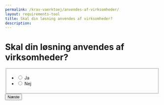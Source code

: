 ```yaml
---
permalink: /krav-vaerktoej/anvendes-af-virksomheder/
layout: requirements-tool
title: Skal din løsning anvendes af virksomheder?
description: 
---
```

<h1>Skal din løsning anvendes af virksomheder?</h1>
<form method="post" action="." id="form-Q100">
    <div class="form-group">
        <fieldset>
            <span class="form-error-message d-none" id="error-message"></span>
            <ul class="nobullet-list">
                <li>
                    <input id="radio-yes" type="radio" name="radio" value="1" class="form-radio radio-large" />
                    <label for="radio-yes" class="">Ja</label>
                </li>
                <li>
                    <input id="radio-no" type="radio" name="radio" value="0" class="form-radio radio-large" />
                    <label for="radio-no" class="">Nej</label>
                </li>
            </ul>
        </fieldset>
    </div>
    <button type="submit" class="button button-primary mt-9">Næste</button>
</form>
